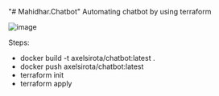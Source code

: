 "# Mahidhar.Chatbot" 
Automating chatbot by using terraform

![image](https://github.com/user-attachments/assets/352baf70-cd28-49d7-ab5e-8bcc9c996ecc)



Steps:

- docker build -t axelsirota/chatbot:latest .
- docker push axelsirota/chatbot:latest
- terraform init
- terraform apply
